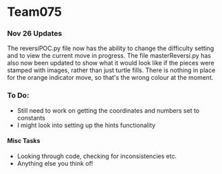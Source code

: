 # Team075

### Nov 26 Updates
The reversiPOC.py file now has the ability to change the difficulty setting and to view the current move in progress. The file masterReversi.py has also now been updated to show what it would look like if the pieces were stamped with images, rather than just turtle fills. There is nothing in place for the orange indicator move, so that's the wrong colour at the moment.

### To Do:
 * Still need to work on getting the coordinates and numbers set to constants
 * I might look into setting up the hints functionality

#### Misc Tasks
 * Looking through code, checking for inconsistencies etc.
 * Anything else you think of!

